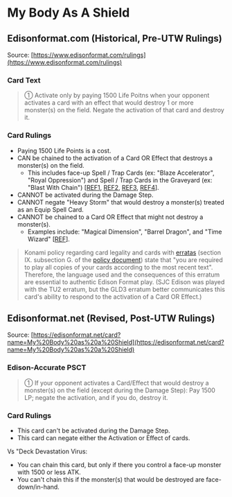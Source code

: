 # My Body As A Shield

## Edisonformat.com (Historical, Pre-UTW Rulings)

Source: [https://www.edisonformat.com/rulings](https://www.edisonformat.com/rulings)

### Card Text

> ① Activate only by paying 1500 Life Poitns when your opponent activates a card with an effect that would destroy 1 or more monster(s) on the field. Negate the activation of that card and destroy it.

### Card Rulings

*   Paying 1500 Life Points is a cost.
*   CAN be chained to the activation of a Card OR Effect that destroys a monster(s) on the field.
    *   This includes face-up Spell / Trap Cards (ex: "Blaze Accelerator", "Royal Oppression") and Spell / Trap Cards in the Graveyard (ex: "Blast With Chain") \[[REF1](https://www.pojo.biz/board/showthread.php?t=814506), [REF2](https://www.pojo.biz/board/showthread.php?t=829354), [REF3](https://www.pojo.biz/board/showpost.php?p=17106978&postcount=23), [REF4](https://www.pojo.biz/board/showthread.php?t=894173)\].
*   CANNOT be activated during the Damage Step.
*   CANNOT negate "Heavy Storm" that would destroy a monster(s) treated as an Equip Spell Card.
*   CANNOT be chained to a Card OR Effect that might not destroy a monster(s).
    *   Examples include: "Magical Dimension", "Barrel Dragon", and "Time Wizard" \[[REF](http://duelistgroundz.com/index.php?/topic/113775-time-wizard-vs-my-body-as-a-shield/)\].

> Konami policy regarding card legality and cards with [erratas](https://yugipedia.com/wiki/Errata) (section IX. subsection G. of the [policy document](https://img.yugioh-card.com/en/gameplay/penalty_guide/YGOTCG_Policy_v_2_1.pdf)) state that "you are required to play all copies of your cards according to the most recent text". Therefore, the language used and the consequences of this erratum are essential to authentic Edison Format play. (SJC Edison was played with the TU2 erratum, but the GLD3 erratum better communicates this card's ability to respond to the activation of a Card OR Effect.)

## Edisonformat.net (Revised, Post-UTW Rulings)

Source: [https://edisonformat.net/card?name=My%20Body%20as%20a%20Shield](https://edisonformat.net/card?name=My%20Body%20as%20a%20Shield)

### Edison-Accurate PSCT

> ① If your opponent activates a Card/Effect that would destroy a monster(s) on the field (except during the Damage Step): Pay 1500 LP; negate the activation, and if you do, destroy it.

### Card Rulings

*   This card can't be activated during the Damage Step.
*   This card can negate either the Activation or Effect of cards.

Vs "Deck Devastation Virus:
*   You can chain this card, but only if there you control a face-up monster with 1500 or less ATK.
*   You can't chain this if the monster(s) that would be destroyed are face-down/in-hand.
            